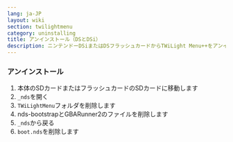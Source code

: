 ```yaml
---
lang: ja-JP
layout: wiki
section: twilightmenu
category: uninstalling
title: アンインストール（DSとDSi）
description: ニンテンドーDSiまたはDSフラッシュカードからTWiLight Menu++をアンインストールする方法
---
```


### アンインストール
1. 本体のSDカードまたはフラッシュカードのSDカードに移動します
1. `_nds`を開く
1. `TWiLightMenu`フォルダを削除します
1. nds-bootstrapとGBARunner2のファイルを削除します
1. `_nds`から戻る
1. `boot.nds`を削除します
